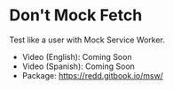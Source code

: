 # Don't Mock Fetch

Test like a user with Mock Service Worker.

- Video (English): Coming Soon
- Video (Spanish): Coming Soon
- Package: https://redd.gitbook.io/msw/
